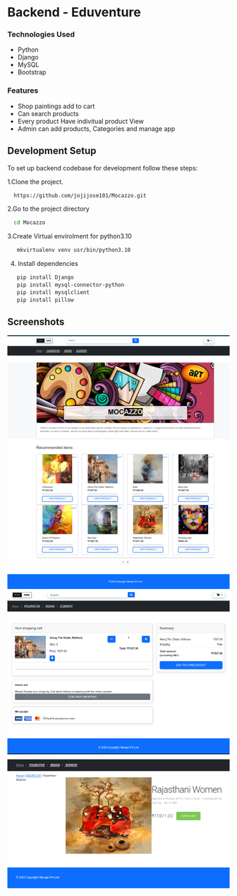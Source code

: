 # Backend - Eduventure

### Technologies Used

- Python
- Django
- MySQL
- Bootstrap
  
### Features
- Shop paintings add to cart
- Can search products
- Every product Have indivitual product View
- Admin can add products, Categories and manage app

## Development Setup

To set up backend codebase for development follow these steps:


1.Clone the project.

```bash
  https://github.com/jojijose101/Mocazzo.git
```

2.Go to the project directory

```bash
  cd Mocazzo
```
3.Create Virtual envirolment for python3.10
   
   ```bash
      mkvirtualenv venv usr/bin/python3.10
   ```

4. Install dependencies

```bash
   pip install Django
   pip install mysql-connector-python
   pip install mysqlclient
   pip install pillow

```
## Screenshots


![App Screenshot](https://github.com/jojijose101/Mocazzo/blob/main/screenshots/Screenshot%20from%202024-04-03%2019-32-43.png)
![App Screenshot](https://github.com/jojijose101/Mocazzo/blob/main/screenshots/Screenshot%20from%202024-04-03%2019-34-08.png)
![App Screenshot](https://github.com/jojijose101/Mocazzo/blob/main/screenshots/Screenshot%20from%202024-04-03%2019-34-43.png)

